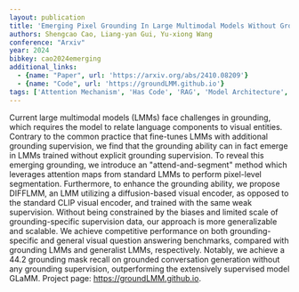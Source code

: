 ```yaml
---
layout: publication
title: 'Emerging Pixel Grounding In Large Multimodal Models Without Grounding Supervision'
authors: Shengcao Cao, Liang-yan Gui, Yu-xiong Wang
conference: "Arxiv"
year: 2024
bibkey: cao2024emerging
additional_links:
  - {name: "Paper", url: 'https://arxiv.org/abs/2410.08209'}
  - {name: "Code", url: 'https://groundLMM.github.io'}
tags: ['Attention Mechanism', 'Has Code', 'RAG', 'Model Architecture', 'Applications', 'Merging', 'Multimodal Models', 'Reinforcement Learning', 'Ethics and Bias']
---
```

Current large multimodal models (LMMs) face challenges in grounding, which
requires the model to relate language components to visual entities. Contrary
to the common practice that fine-tunes LMMs with additional grounding
supervision, we find that the grounding ability can in fact emerge in LMMs
trained without explicit grounding supervision. To reveal this emerging
grounding, we introduce an "attend-and-segment" method which leverages
attention maps from standard LMMs to perform pixel-level segmentation.
Furthermore, to enhance the grounding ability, we propose DIFFLMM, an LMM
utilizing a diffusion-based visual encoder, as opposed to the standard CLIP
visual encoder, and trained with the same weak supervision. Without being
constrained by the biases and limited scale of grounding-specific supervision
data, our approach is more generalizable and scalable. We achieve competitive
performance on both grounding-specific and general visual question answering
benchmarks, compared with grounding LMMs and generalist LMMs, respectively.
Notably, we achieve a 44.2 grounding mask recall on grounded conversation
generation without any grounding supervision, outperforming the extensively
supervised model GLaMM. Project page: https://groundLMM.github.io.

